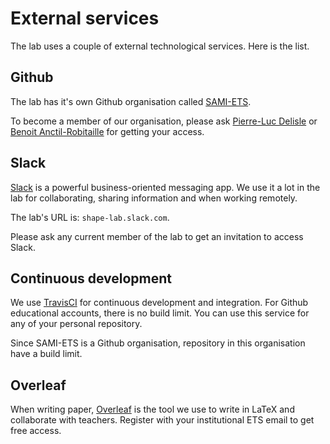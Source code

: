 # External services

The lab uses a couple of external technological services. Here is the list.


## Github

The lab has it's own Github organisation called [SAMI-ETS](https://github.com/sami-ets). 

To become a member of our organisation, please ask [Pierre-Luc Delisle](mailto:pierre-luc.delisle.1@ens.etsmtl.ca) or
[Benoit Anctil-Robitaille](mailto:benoit.anctil-robitaille.1@ens.etsmtl.ca) for getting your access.


## Slack

[Slack](https://slack.com/) is a powerful business-oriented messaging app. We use it a lot in the lab for collaborating,
sharing information and when working remotely.

The lab's URL is: `shape-lab.slack.com`. 

Please ask any current member of the lab to get an invitation to access Slack.


## Continuous development

We use [TravisCI](https://travis-ci.org) for continuous development and integration. For Github educational accounts, 
there is no build limit. You can use this service for any of your personal repository. 

Since SAMI-ETS is a Github organisation, repository in this organisation have a build limit. 


## Overleaf

When writing paper, [Overleaf](https://www.overleaf.com/) is the tool we use to write in LaTeX and collaborate with 
teachers. Register with your institutional ETS email to get free access. 


 